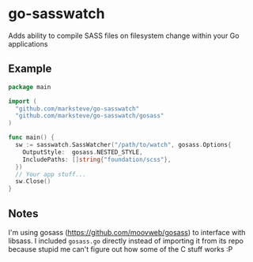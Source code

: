 go-sasswatch
============

Adds ability to compile SASS files on filesystem change within your Go applications

Example
-------

```go
package main

import (
  "github.com/marksteve/go-sasswatch"
  "github.com/marksteve/go-sasswatch/gosass"
)

func main() {
  sw := sasswatch.SassWatcher("/path/to/watch", gosass.Options{
    OutputStyle:  gosass.NESTED_STYLE,
    IncludePaths: []string{"foundation/scss"},
  })
  // Your app stuff...
  sw.Close()
}
```

Notes
-----

I'm using gosass (https://github.com/moovweb/gosass) to interface with libsass.
I included `gosass.go` directly instead of importing it from its repo because stupid
me can't figure out how some of the C stuff works :P
